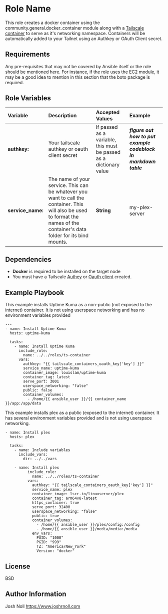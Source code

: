 Role Name
=========

This role creates a docker container using the community.general.docker_container module along with a [Tailscale container](https://tailscale.com/blog/docker-tailscale-guide) to serve as it's networking namespace. Containers will be automatically added to your Tailnet using an Authkey or OAuth Client secret. 

Requirements
------------

Any pre-requisites that may not be covered by Ansible itself or the role should be mentioned here. For instance, if the role uses the EC2 module, it may be a good idea to mention in this section that the boto package is required.

Role Variables
--------------
| Variable | Description | Accepted Values | Example |
| :--- | :--- | :--- | :--- |
| **authkey:** | Your tailscale authkey or oauth client secret | If passed as a variable, this must be passed as a dictionary value | ***figure out how to put example codeblock in markdown table*** |
| **service_name:** | The name of your service. This can be whatever you want to call the container. This will also be used to format the names of the container's data folder for its bind mounts. | **String** | my-plex-server |

Dependencies
------------
- **Docker** is required to be installed on the target node
- You must have a Tailscale [Authey](https://tailscale.com/kb/1085/auth-keys) or [Oauth client](https://tailscale.com/kb/1215/oauth-clients) created.


Example Playbook
----------------

This example installs Uptime Kuma as a non-public (not exposed to the internet) container. It is not using userspace networking and has no environment variables provided
```
---
- name: Install Uptime Kuma
  hosts: uptime-kuma

  tasks:  
    - name: Install Uptime Kuma 
      include_role:
        name: ../../roles/ts-container
      vars:
        authkey: "{{ tailscale_containers_oauth_key['key'] }}"
        service_name: uptime-kuma
        container_image: louislam/uptime-kuma
        container_tag: latest
        serve_port: 3001
        userspace_networking: "false"
        public: false
        container_volumes:
          - /home/{{ ansible_user }}/{{ container_name }}/app:/app/data
```
This example installs plex as a public (exposed to the internet) container. It has several environment variables provided and is not using userspace networking. 
```
- name: Install plex
  hosts: plex

  tasks:
    - name: Include variables
      include_vars: 
        dir: ../../vars

    - name: Install plex
          include_role:
            name: ../../roles/ts-container
          vars:
            authkey: "{{ tailscale_containers_oauth_key['key'] }}"
            service_name: plex
            container_image: lscr.io/linuxserver/plex
            container_tag: arm64v8-latest
            https_container: true
            serve_port: 32400
            userspace_networking: "false"
            public: true
            container_volumes:
              - /home/{{ ansible_user }}/plex/config:/config
              - /home/{{ ansible_user }}/media/media:/media
            env_vars:
              PUID: "1000"
              PGID: "999"
              TZ: "America/New_York"
              Version: "docker"
```

License
-------

BSD

Author Information
------------------

Josh Noll
https://www.joshrnoll.com
